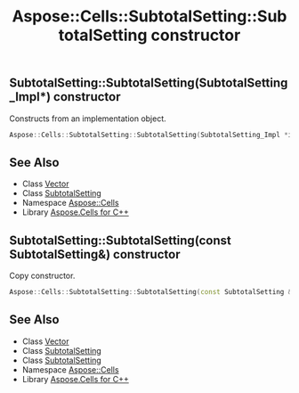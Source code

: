 ﻿---
title: Aspose::Cells::SubtotalSetting::SubtotalSetting constructor
linktitle: SubtotalSetting
second_title: Aspose.Cells for C++ API Reference
description: 'Aspose::Cells::SubtotalSetting::SubtotalSetting constructor. Constructs from an implementation object in C++.'
type: docs
weight: 100
url: /cpp/aspose.cells/subtotalsetting/subtotalsetting/
---
## SubtotalSetting::SubtotalSetting(SubtotalSetting_Impl*) constructor


Constructs from an implementation object.

```cpp
Aspose::Cells::SubtotalSetting::SubtotalSetting(SubtotalSetting_Impl *impl)
```

## See Also

* Class [Vector](../../vector/)
* Class [SubtotalSetting](../)
* Namespace [Aspose::Cells](../../)
* Library [Aspose.Cells for C++](../../../)
## SubtotalSetting::SubtotalSetting(const SubtotalSetting\&) constructor


Copy constructor.

```cpp
Aspose::Cells::SubtotalSetting::SubtotalSetting(const SubtotalSetting &src)
```

## See Also

* Class [Vector](../../vector/)
* Class [SubtotalSetting](../)
* Class [SubtotalSetting](../)
* Namespace [Aspose::Cells](../../)
* Library [Aspose.Cells for C++](../../../)
